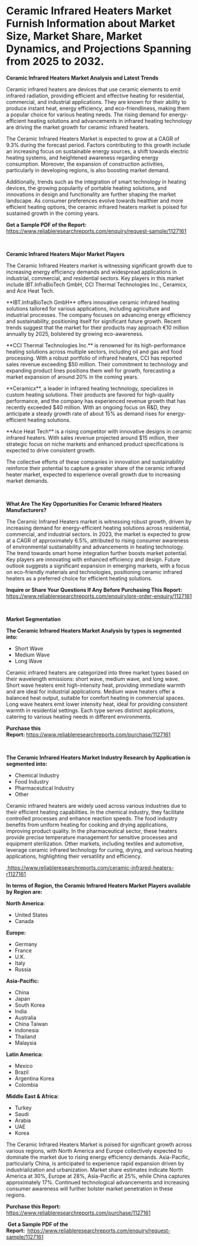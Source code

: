 <p><h1>Ceramic Infrared Heaters Market Furnish Information about Market Size, Market Share, Market Dynamics, and Projections Spanning from 2025 to 2032.</h1></p><p><strong>Ceramic Infrared Heaters Market Analysis and Latest Trends</strong></p>
<p><p>Ceramic infrared heaters are devices that use ceramic elements to emit infrared radiation, providing efficient and effective heating for residential, commercial, and industrial applications. They are known for their ability to produce instant heat, energy efficiency, and eco-friendliness, making them a popular choice for various heating needs. The rising demand for energy-efficient heating solutions and advancements in infrared heating technology are driving the market growth for ceramic infrared heaters.</p><p>The Ceramic Infrared Heaters Market is expected to grow at a CAGR of 9.3% during the forecast period. Factors contributing to this growth include an increasing focus on sustainable energy sources, a shift towards electric heating systems, and heightened awareness regarding energy consumption. Moreover, the expansion of construction activities, particularly in developing regions, is also boosting market demand.</p><p>Additionally, trends such as the integration of smart technology in heating devices, the growing popularity of portable heating solutions, and innovations in design and functionality are further shaping the market landscape. As consumer preferences evolve towards healthier and more efficient heating options, the ceramic infrared heaters market is poised for sustained growth in the coming years.</p></p>
<p><strong>Get a Sample PDF of the Report:&nbsp;</strong> <a href="https://www.reliableresearchreports.com/enquiry/request-sample/1127161?utm_campaign=3514&utm_medium=2&utm_source=Github&utm_content=ia&utm_term=16042025&utm_id=ceramic-infrared-heaters">https://www.reliableresearchreports.com/enquiry/request-sample/1127161</a></p>
<p>&nbsp;</p>
<p><strong>Ceramic Infrared Heaters Major Market Players</strong></p>
<p><p>The Ceramic Infrared Heaters market is witnessing significant growth due to increasing energy efficiency demands and widespread applications in industrial, commercial, and residential sectors. Key players in this market include IBT.InfraBioTech GmbH, CCI Thermal Technologies Inc., Ceramicx, and Ace Heat Tech.</p><p>**IBT.InfraBioTech GmbH** offers innovative ceramic infrared heating solutions tailored for various applications, including agriculture and industrial processes. The company focuses on advancing energy efficiency and sustainability, positioning itself for significant future growth. Recent trends suggest that the market for their products may approach €10 million annually by 2025, bolstered by growing eco-awareness.</p><p>**CCI Thermal Technologies Inc.** is renowned for its high-performance heating solutions across multiple sectors, including oil and gas and food processing. With a robust portfolio of infrared heaters, CCI has reported sales revenue exceeding $50 million. Their commitment to technology and expanding product lines positions them well for growth, forecasting a market expansion of around 20% in the coming years.</p><p>**Ceramicx**, a leader in infrared heating technology, specializes in custom heating solutions. Their products are favored for high-quality performance, and the company has experienced revenue growth that has recently exceeded $40 million. With an ongoing focus on R&D, they anticipate a steady growth rate of about 15% as demand rises for energy-efficient heating solutions.</p><p>**Ace Heat Tech** is a rising competitor with innovative designs in ceramic infrared heaters. With sales revenue projected around $15 million, their strategic focus on niche markets and enhanced product specifications is expected to drive consistent growth.</p><p>The collective efforts of these companies in innovation and sustainability reinforce their potential to capture a greater share of the ceramic infrared heater market, expected to experience overall growth due to increasing market demands.</p></p>
<p>&nbsp;</p>
<p><strong>What Are The Key Opportunities For Ceramic Infrared Heaters Manufacturers?</strong></p>
<p><p>The Ceramic Infrared Heaters market is witnessing robust growth, driven by increasing demand for energy-efficient heating solutions across residential, commercial, and industrial sectors. In 2023, the market is expected to grow at a CAGR of approximately 6.5%, attributed to rising consumer awareness of environmental sustainability and advancements in heating technology. The trend towards smart home integration further boosts market potential. Key players are innovating with enhanced efficiency and design. Future outlook suggests a significant expansion in emerging markets, with a focus on eco-friendly materials and technologies, positioning ceramic infrared heaters as a preferred choice for efficient heating solutions.</p></p>
<p><strong>Inquire or Share Your Questions If Any Before Purchasing This Report:</strong> <a href="https://www.reliableresearchreports.com/enquiry/pre-order-enquiry/1127161?utm_campaign=3514&utm_medium=2&utm_source=Github&utm_content=ia&utm_term=16042025&utm_id=ceramic-infrared-heaters">https://www.reliableresearchreports.com/enquiry/pre-order-enquiry/1127161</a></p>
<p>&nbsp;</p>
<p><strong>Market Segmentation</strong></p>
<p><strong>The Ceramic Infrared Heaters Market Analysis by types is segmented into:</strong></p>
<p><ul><li>Short Wave</li><li>Medium Wave</li><li>Long Wave</li></ul></p>
<p><p>Ceramic infrared heaters are categorized into three market types based on their wavelength emissions: short wave, medium wave, and long wave. Short wave heaters emit high-intensity heat, providing immediate warmth and are ideal for industrial applications. Medium wave heaters offer a balanced heat output, suitable for comfort heating in commercial spaces. Long wave heaters emit lower intensity heat, ideal for providing consistent warmth in residential settings. Each type serves distinct applications, catering to various heating needs in different environments.</p></p>
<p><strong>Purchase this Report:&nbsp;</strong><a href="https://www.reliableresearchreports.com/purchase/1127161?utm_campaign=3514&utm_medium=2&utm_source=Github&utm_content=ia&utm_term=16042025&utm_id=ceramic-infrared-heaters">https://www.reliableresearchreports.com/purchase/1127161</a></p>
<p>&nbsp;</p>
<p><strong>The Ceramic Infrared Heaters Market Industry Research by Application is segmented into:</strong></p>
<p><ul><li>Chemical Industry</li><li>Food Industry</li><li>Pharmaceutical Industry</li><li>Other</li></ul></p>
<p><p>Ceramic infrared heaters are widely used across various industries due to their efficient heating capabilities. In the chemical industry, they facilitate controlled processes and enhance reaction speeds. The food industry benefits from uniform heating for cooking and drying applications, improving product quality. In the pharmaceutical sector, these heaters provide precise temperature management for sensitive processes and equipment sterilization. Other markets, including textiles and automotive, leverage ceramic infrared technology for curing, drying, and various heating applications, highlighting their versatility and efficiency.</p></p>
<p><a href="https://www.reliableresearchreports.com/ceramic-infrared-heaters-r1127161?utm_campaign=3514&utm_medium=2&utm_source=Github&utm_content=ia&utm_term=16042025&utm_id=ceramic-infrared-heaters">&nbsp;https://www.reliableresearchreports.com/ceramic-infrared-heaters-r1127161</a></p>
<p><strong>In terms of Region, the Ceramic Infrared Heaters Market Players available by Region are:</strong></p>
<p>
    <p> <strong> North America: </strong>
        <ul>
            <li>United States</li>
            <li>Canada</li>
        </ul>
        </p> 
    <p> <strong> Europe: </strong>
        <ul>
            <li>Germany</li>
            <li>France</li>
            <li>U.K.</li>
            <li>Italy</li>
            <li>Russia</li>
        </ul>
        </p> 
    <p> <strong> Asia-Pacific: </strong>
        <ul>
            <li>China</li>
            <li>Japan</li>
            <li>South Korea</li>
            <li>India</li>
            <li>Australia</li>
            <li>China Taiwan</li>
            <li>Indonesia</li>
            <li>Thailand</li>
            <li>Malaysia</li>
        </ul>
        </p> 
    <p> <strong> Latin America: </strong>
        <ul>
            <li>Mexico</li>
            <li>Brazil</li>
            <li>Argentina Korea</li>
            <li>Colombia</li>
        </ul>
        </p> 
    <p> <strong> Middle East & Africa: </strong>
        <ul>
            <li>Turkey</li>
            <li>Saudi</li>
            <li>Arabia</li>
            <li>UAE</li>
            <li>Korea</li>
        </ul>
    </p>
    </p>
<p><p>The Ceramic Infrared Heaters Market is poised for significant growth across various regions, with North America and Europe collectively expected to dominate the market due to rising energy efficiency demands. Asia-Pacific, particularly China, is anticipated to experience rapid expansion driven by industrialization and urbanization. Market share estimates indicate North America at 30%, Europe at 28%, Asia-Pacific at 25%, while China captures approximately 17%. Continued technological advancements and increasing consumer awareness will further bolster market penetration in these regions.</p></p>
<p><strong>Purchase this Report: </strong><a href="https://www.reliableresearchreports.com/purchase/1127161?utm_campaign=3514&utm_medium=2&utm_source=Github&utm_content=ia&utm_term=16042025&utm_id=ceramic-infrared-heaters">https://www.reliableresearchreports.com/purchase/1127161</a></p>
<p>&nbsp;<strong>Get a Sample PDF of the Report:&nbsp;&nbsp;</strong><a href="https://www.reliableresearchreports.com/enquiry/request-sample/1127161?utm_campaign=3514&utm_medium=2&utm_source=Github&utm_content=ia&utm_term=16042025&utm_id=ceramic-infrared-heaters">https://www.reliableresearchreports.com/enquiry/request-sample/1127161</a></p>
<p><strong></strong></p>
<p><p></p><p></p><p></p></p>